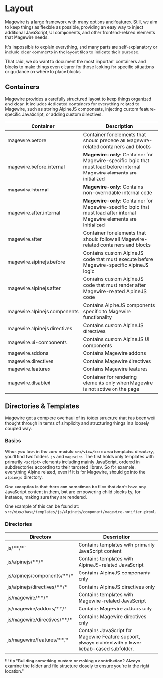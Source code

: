 # Layout

Magewire is a large framework with many options and features. Still, we aim to keep things as flexible as possible,
providing an easy way to inject additional JavaScript, UI components, and other frontend-related elements that Magewire needs.

It's impossible to explain everything, and many parts are self-explanatory or include clear comments in the layout files to indicate their purpose.

That said, we do want to document the most important containers and blocks to make things even clearer for those looking
for specific situations or guidance on where to place blocks.

## Containers

Magewire provides a carefully structured layout to keep things organized and clear. It includes dedicated containers for
everything related to Magewire, such as storing AlpineJS components, injecting custom feature-specific JavaScript,
or adding custom directives.

| Container                    | Description                                                                                                               |
|------------------------------|---------------------------------------------------------------------------------------------------------------------------|
| magewire.before              | Container for elements that should precede all Magewire-related containers and blocks                                     |
| magewire.before.internal     | **Magewire-only:** Container for Magewire-specific logic that must load before internal Magewire elements are initialized |
| magewire.internal            | **Magewire-only:** Contains non-overridable internal code                                                                 |
| magewire.after.internal      | **Magewire-only:** Container for Magewire-specific logic that must load after internal Magewire elements are initialized  |
| magewire.after               | Container for elements that should follow all Magewire-related containers and blocks                                      |
| magewire.alpinejs.before     | Contains custom AlpineJS code that must execute before Magewire-specific AlpineJS logic                                   |
| magewire.alpinejs.after      | Contains custom AlpineJS code that must render after Magewire-related AlpineJS code                                       |
| magewire.alpinejs.components | Contains AlpineJS components specific to Magewire functionality                                                           |
| magewire.alpinejs.directives | Contains custom AlpineJS directives                                                                                       |
| magewire.ui-components       | Contains custom AlpineJS UI components                                                                                    |
| magewire.addons              | Contains Magewire addons                                                                                                  |
| magewire.directives          | Contains Magewire directives                                                                                              |
| magewire.features            | Contains Magewire features                                                                                                |
| magewire.disabled            | Container for rendering elements only when Magewire is not active on the page                                             |

## Directories & Templates

Magewire got a complete overhaul of its folder structure that has been well thought through in terms of simplicity
and structuring things in a loosely coupled way.

### Basics

When you look in the core module `src/view/base` area templates directory, you'll find two folders: `js` and `magewire`.
The first holds only templates with primarily `<script>` elements including mainly JavaScript, ordered in subdirectories
according to their targeted library. So for example, everything Alpine related, even if it is for Magewire,
should go into the `alpinejs` directory.

One exception is that there can sometimes be files that don't have any JavaScript content in them,
but are empowering child blocks by, for instance, making sure they are rendered.

One example of this can be found at:
`src/view/base/templates/js/alpinejs/component/magewire-notifier.phtml`.

### Directories

| Directory                                      | Description                                                                                          |
|------------------------------------------------|------------------------------------------------------------------------------------------------------|
| js/**/*`                                       | Contains templates with primarily JavaScript content                                                 |
| js/alpinejs/**/*                               | Contains templates with AlpineJS-related JavaScript                                                  |
| js/alpinejs/components/**/*                    | Contains AlpineJS components only                                                                    |
| js/alpinejs/directives/**/*                    | Contains AlpineJS directives only                                                                    |
| js/magewire/**/*                               | Contains templates with Magewire-related JavaScript                                                  |
| js/magewire/addons/**/*                        | Contains Magewire addons only                                                                        |
| js/magewire/directives/**/*                    | Contains Magewire directives only                                                                    |
| js/magewire/features/**/*                      | Contains JavaScript for Magewire Feature support, always divided with a lower-kebab-cased subfolder. |

!!! tip "Building something custom or making a contribution? Always examine the folder and file structure closely to ensure you're in the right location."
